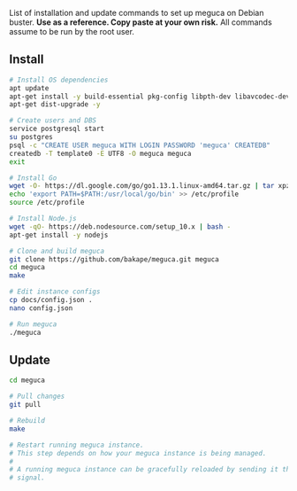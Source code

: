 List of installation and update commands to set up meguca on Debian buster.
__Use as a reference. Copy paste at your own risk.__
All commands assume to be run by the root user.

## Install

```bash
# Install OS dependencies
apt update
apt-get install -y build-essential pkg-config libpth-dev libavcodec-dev libavutil-dev libavformat-dev libswscale-dev libwebp-dev libopencv-dev libgeoip-dev git lsb-release wget curl sudo postgresql
apt-get dist-upgrade -y

# Create users and DBS
service postgresql start
su postgres
psql -c "CREATE USER meguca WITH LOGIN PASSWORD 'meguca' CREATEDB"
createdb -T template0 -E UTF8 -O meguca meguca
exit

# Install Go
wget -O- https://dl.google.com/go/go1.13.1.linux-amd64.tar.gz | tar xpz -C /usr/local
echo 'export PATH=$PATH:/usr/local/go/bin' >> /etc/profile
source /etc/profile

# Install Node.js
wget -qO- https://deb.nodesource.com/setup_10.x | bash -
apt-get install -y nodejs

# Clone and build meguca
git clone https://github.com/bakape/meguca.git meguca
cd meguca
make

# Edit instance configs
cp docs/config.json .
nano config.json

# Run meguca
./meguca
```

## Update

```bash
cd meguca

# Pull changes
git pull

# Rebuild
make

# Restart running meguca instance.
# This step depends on how your meguca instance is being managed.
#
# A running meguca instance can be gracefully reloaded by sending it the USR2
# signal.
```

